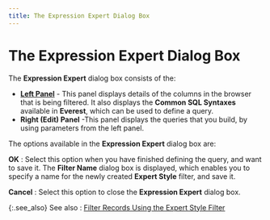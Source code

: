```yaml
---
title: The Expression Expert Dialog Box
---
```


# The Expression Expert Dialog Box


The **Expression Expert** dialog  box consists of the:

- [**Left Panel**]({{site.wwe_baseurl}}/everest-client/ui/browsers/options/filter/expert/expression_expert_left_panel_expert_style_filter.html) - This panel displays  details of the columns in the browser that is being filtered. It also  displays the **Common SQL Syntaxes**  available in **Everest**, which can  be used to define a query.
- **Right 
 (Edit) Panel** -This panel displays the queries that you build,  by using parameters from the left panel.



The options available in the **Expression 
 Expert** dialog box are:


**OK**
: Select this option when you have finished defining  the query, and want to save it. The **Filter 
 Name** dialog box is displayed, which enables you to specify a name  for the newly created **Expert Style**  filter, and save it.


**Cancel**
: Select this option to close the **Expression 
 Expert** dialog box.


{:.see_also}
See also
: [Filter  Records Using the Expert Style Filter]({{site.wwe_baseurl}}/everest-client/ui/browsers/options/filter/expert/filter_records_using_the_expert_style_filter.html)
